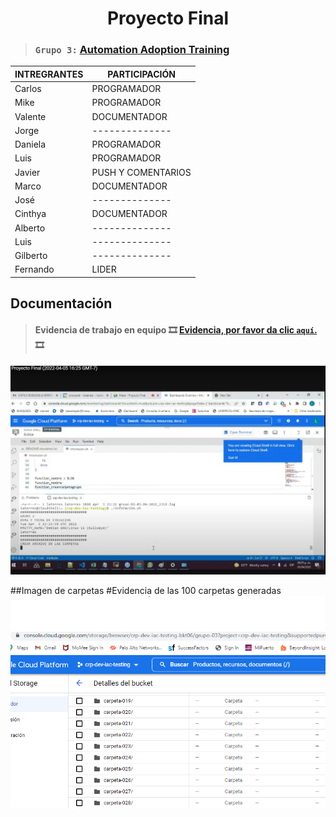 <h1 align="center"> Proyecto Final </h1>

> ### `Grupo 3:` [**Automation Adoption Training**](https://classroom.google.com/c/NDc3NDE2Njk4MjM2/a/NDgxMTUxNDQ0MzUz/details)



|INTREGRANTES  | PARTICIPACIÓN      | 
|------------- | --------------     |
|Carlos        | PROGRAMADOR        |
|Mike          | PROGRAMADOR        |
|Valente       | DOCUMENTADOR       |
|Jorge         | --------------     |
|Daniela       | PROGRAMADOR        |
|Luis          | PROGRAMADOR        |
|Javier        | PUSH Y COMENTARIOS |
|Marco         | DOCUMENTADOR       |
|José          | --------------     |
|Cinthya       |  DOCUMENTADOR       |
|Alberto       | --------------     |
|Luis          | --------------     |
|Gilberto      | --------------     |
|Fernando      | LIDER              |

## Documentación 












> #### **Evidencia de trabajo en equipo** :film_strip: [Evidencia, por favor da clic `aquí`.](https://mail.google.com/mail/u/0/?tab=rm&ogbl#inbox/FMfcgzGmvnzQrwKRjNdzRqKwsCkBKvSL?projector=1) :film_strip:

<!-- Este deberia ser el video -->
<img src="Imagenes/v1.jpg" width="800">



##Imagen de carpetas
#Evidencia  de las 100 carpetas generadas
<img src="Imagenes/prueba1.PNG" width="800">




